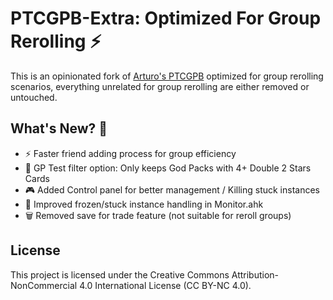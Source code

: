 # **__PTCGPB-Extra: Optimized For Group Rerolling__** ⚡

This is an opinionated fork of [Arturo's PTCGPB](https://github.com/Arturo-1212/PTCGPB) optimized for group rerolling scenarios, everything unrelated for group rerolling are either removed or untouched.

## **__What's New?__** 🚀

- ⚡ Faster friend adding process for group efficiency
- 🎯 GP Test filter option: Only keeps God Packs with 4+ Double 2 Stars Cards
- 🎮 Added Control panel for better management / Killing stuck instances
- 🔧 Improved frozen/stuck instance handling in Monitor.ahk
- 🗑️ Removed save for trade feature (not suitable for reroll groups)

## License
This project is licensed under the Creative Commons Attribution-NonCommercial 4.0 International License (CC BY-NC 4.0).

